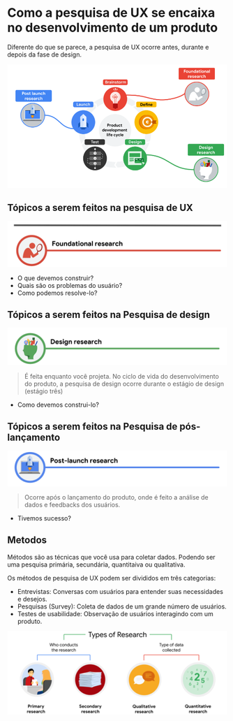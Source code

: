 # Como a pesquisa de UX se encaixa no desenvolvimento de um produto
Diferente do que se parece, a pesquisa de UX ocorre antes, durante e depois da fase de design. 

![Pesquisas de UX durante o ciclo de vida do desenvolvimento de produtos](/images/ux_research.png)

## Tópicos a serem feitos na pesquisa de UX
![Foundational research](/images/foundational_reseach.png)
- O que devemos construir?
- Quais são os problemas do usuário?
- Como podemos resolve-lo?

## Tópicos a serem feitos na Pesquisa de design
![Design research](/images/design_research.png)
>  É feita enquanto você projeta. No ciclo de vida do desenvolvimento do produto, a pesquisa de design ocorre durante o estágio de design (estágio três)
- Como devemos construi-lo?

## Tópicos a serem feitos na Pesquisa de pós-lançamento
![Post launch research](/images/post_launch_research.png)
> Ocorre após o lançamento do produto, onde é feito a análise de dados e feedbacks dos usuários.
- Tivemos sucesso?

## Metodos
Métodos são as técnicas que você usa para coletar dados. Podendo ser uma pesquisa primária, secundária, quantitaiva ou qualitativa.

Os métodos de pesquisa de UX podem ser divididos em três categorias:
- Entrevistas: Conversas com usuários para entender suas necessidades e desejos.
- Pesquisas (Survey): Coleta de dados de um grande número de usuários.
- Testes de usabilidade: Observação de usuários interagindo com um produto.

![Types of research](/images/types_research.png)





